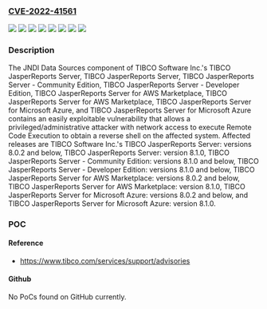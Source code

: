 ### [CVE-2022-41561](https://cve.mitre.org/cgi-bin/cvename.cgi?name=CVE-2022-41561)
![](https://img.shields.io/static/v1?label=Product&message=TIBCO%20JasperReports%20Server%20-%20Community%20Edition&color=blue)
![](https://img.shields.io/static/v1?label=Product&message=TIBCO%20JasperReports%20Server%20-%20Developer%20Edition&color=blue)
![](https://img.shields.io/static/v1?label=Product&message=TIBCO%20JasperReports%20Server%20for%20AWS%20Marketplace&color=blue)
![](https://img.shields.io/static/v1?label=Product&message=TIBCO%20JasperReports%20Server%20for%20Microsoft%20Azure&color=blue)
![](https://img.shields.io/static/v1?label=Product&message=TIBCO%20JasperReports%20Server&color=blue)
![](https://img.shields.io/static/v1?label=Version&message=8.1.0%20&color=brightgreen)
![](https://img.shields.io/static/v1?label=Version&message=unspecified%20&color=brightgreen)
![](https://img.shields.io/static/v1?label=Vulnerability&message=Successful%20execution%20of%20this%20vulnerability%20can%20result%20in%20an%20attacker%20gaining%20full%20user%20access%20to%20the%20affected%20system.&color=brightgreen)

### Description

The JNDI Data Sources component of TIBCO Software Inc.'s TIBCO JasperReports Server, TIBCO JasperReports Server, TIBCO JasperReports Server - Community Edition, TIBCO JasperReports Server - Developer Edition, TIBCO JasperReports Server for AWS Marketplace, TIBCO JasperReports Server for AWS Marketplace, TIBCO JasperReports Server for Microsoft Azure, and TIBCO JasperReports Server for Microsoft Azure contains an easily exploitable vulnerability that allows a privileged/administrative attacker with network access to execute Remote Code Execution to obtain a reverse shell on the affected system. Affected releases are TIBCO Software Inc.'s TIBCO JasperReports Server: versions 8.0.2 and below, TIBCO JasperReports Server: version 8.1.0, TIBCO JasperReports Server - Community Edition: versions 8.1.0 and below, TIBCO JasperReports Server - Developer Edition: versions 8.1.0 and below, TIBCO JasperReports Server for AWS Marketplace: versions 8.0.2 and below, TIBCO JasperReports Server for AWS Marketplace: version 8.1.0, TIBCO JasperReports Server for Microsoft Azure: versions 8.0.2 and below, and TIBCO JasperReports Server for Microsoft Azure: version 8.1.0.

### POC

#### Reference
- https://www.tibco.com/services/support/advisories

#### Github
No PoCs found on GitHub currently.


